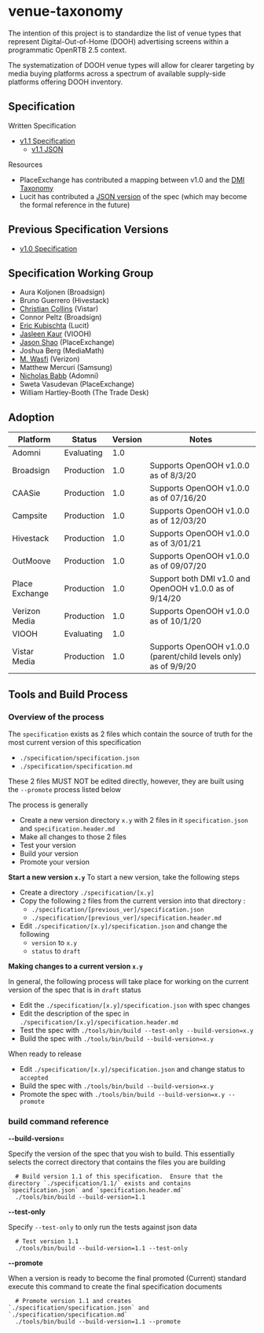 # venue-taxonomy

The intention of this project is to standardize the list of venue types that represent
Digital-Out-of-Home (DOOH) advertising screens within a programmatic OpenRTB 2.5 context.

The systematization of DOOH venue types will allow for clearer targeting by media buying
platforms across a spectrum of available supply-side platforms offering DOOH inventory.

## Specification

Written Specification

* [v1.1 Specification](./specification/specification.md)
  * [v1.1 JSON](./specification/specification.json) 

Resources
* PlaceExchange has contributed a mapping between v1.0 and the [DMI Taxonomy](./DMI%20DOOH%20ID%20Mapping.csv)
* Lucit has contributed a [JSON version](./specification/specification.json) of the spec (which may become the formal reference in the future)

## Previous Specification Versions
* [v1.0 Specification](./specification/1.0/specification.md)

## Specification Working Group

* Aura Koljonen (Broadsign)
* Bruno Guerrero (Hivestack)
* [Christian Collins](https://github.com/christiancollins11) (Vistar)
* Connor Peltz (Broadsign)
* [Eric Kubischta](https://github.com/ericlucit) (Lucit)
* [Jasleen Kaur](https://github.com/jasleenk-viooh) (VIOOH)
* [Jason Shao](https://github.com/jayshao) (PlaceExchange)
* Joshua Berg (MediaMath)
* [M. Wasfi](https://github.com/mowasfi7) (Verizon)
* Matthew Mercuri (Samsung)
* [Nicholas Babb](https://github.com/ndbabb) (Adomni)
* Sweta Vasudevan (PlaceExchange)
* William Hartley-Booth (The Trade Desk)

## Adoption

| Platform | Status | Version | Notes |
| ----------- | ------ | ------- | ----- |
| Adomni | Evaluating | 1.0 |  |
| Broadsign | Production | 1.0 | Supports OpenOOH v1.0.0 as of 8/3/20 |
| CAASie | Production | 1.0 | Supports OpenOOH v1.0.0 as of 07/16/20 |
| Campsite | Production | 1.0 | Supports OpenOOH v1.0.0 as of 12/03/20 |
| Hivestack | Production | 1.0 | Supports OpenOOH v1.0.0 as of 3/01/21 |
| OutMoove | Production | 1.0 | Supports OpenOOH v1.0.0 as of 09/07/20 |
| Place Exchange | Production | 1.0 | Support both DMI v1.0 and OpenOOH v1.0.0 as of 9/14/20 |
| Verizon Media | Production | 1.0 | Supports OpenOOH v1.0.0 as of 10/1/20 |
| VIOOH | Evaluating | 1.0 |  |
| Vistar Media | Production | 1.0 | Supports OpenOOH v1.0.0 (parent/child levels only) as of 9/9/20

## Tools and Build Process

### Overview of the process

The `specification` exists as 2 files which contain the source of truth for the most current version of this specification
- `./specification/specification.json`
- `./specification/specification.md`

These 2 files MUST NOT be edited directly, however, they are built using the `--promote` process listed below

The process is generally

- Create a new version directory `x.y` with 2 files in it `specification.json` and `specification.header.md`
- Make all changes to those 2 files
- Test your version
- Build your version
- Promote your version

**Start a new version `x.y`**
To start a new version, take the following steps
- Create a directory `./specification/[x.y]`
- Copy the following `2` files from the current version into that directory :
  - `./specification/[previous_ver]/specification.json`
  - `./specification/[previous_ver]/specification.header.md`
- Edit `./specification/[x.y]/specification.json` and change the following
  - `version` to `x.y`
  - `status` to `draft`


**Making changes to a current version `x.y`**

In general, the following process will take place for working on the current version of the spec that is in `draft` status
- Edit the `./specification/[x.y]/specification.json` with spec changes
- Edit the description of the spec in `./specification/[x.y]/specification.header.md`
- Test the spec with `./tools/bin/build --test-only --build-version=x.y`
- Build the spec with `./tools/bin/build --build-version=x.y`

When ready to release
- Edit `./specification/[x.y]/specification.json` and change status to `accepted`
- Build the spec with `./tools/bin/build --build-version=x.y`
- Promote the spec with `./tools/bin/build --build-version=x.y --promote`



### build command reference

**--build-version=**

Specify the version of the spec that you wish to build.  This essentially selects the correct directory that contains the files you are building

```
  # Build version 1.1 of this specification.  Ensure that the directory `./specification/1.1/` exists and contains `specification.json` and `specification.header.md`
  ./tools/bin/build --build-version=1.1
```

**--test-only**

Specify `--test-only` to only run the tests against json data

```
  # Test version 1.1
  ./tools/bin/build --build-version=1.1 --test-only
```


**--promote**

When a version is ready to become the final promoted (Current) standard execute this command to create the final specification documents
```
  # Promote version 1.1 and creates `./specification/specification.json` and `./specification/specification.md`
  ./tools/bin/build --build-version=1.1 --promote
```


